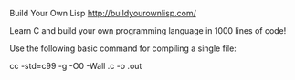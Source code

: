 Build Your Own Lisp
http://buildyourownlisp.com/

Learn C and build your own programming language in 1000 lines of code!

Use the following basic command for compiling a single file:

cc -std=c99 -g -O0 -Wall <filename>.c -o <filename>.out
